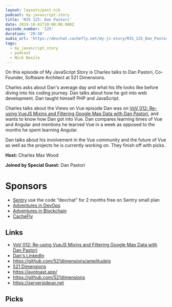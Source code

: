 ```yaml
---
layout: layouts/post.njk
podcast: my-javascript-story
title: 'MJS 125: Dan Pastori'
date: 2019-10-01T10:00:00.000Z
episode_number: '125'
duration: '29:38'
audio_url: 'https://devchat.cachefly.net/my-js-story/MJS_125_Dan_Pastori.mp3'
tags:
  - my_javascript_story
  - podcast
  - Nick Basile
---
```

On this episode of My JavaScript Story is Charles talks to Dan Pastori, Co-Founder, Software Architect at 521 Dimensions. 

Charles asks about Dan's average day and what his life looks like before diving into his coding journey. Dan talks about how he got into web development. Dan taught himself PHP and JavaScript. 

Charles talks about the Views on Vue episode Dan was on [VoV 012: Re-using VueJS Mixins and Filtering Google Map Data with Dan Pastori](<VoV 012: Re-using VueJS Mixins and Filtering Google Map Data with Dan Pastori>), and wants to know how Dan got into Vue. Dan compares learning times of Vue and Angular and mentions he learned Vue in a week as opposed to the months he spent learning Angular.

Dan talks about his involvement in the Vue community and the future of Vue as well as the projects he is currently working on. They finish off with picks. 

**Host:** Charles Max Wood

**Joined by Special Guest:** Dan Pastori

# Sponsors

* [Sentry](https://sentry.io/) use the code “devchat” for 2 months free on Sentry small plan
* [Adventures in DevOps](https://devchat.tv/adventures-in-devops/)
* [Adventures in Blockchain](https://devchat.tv/adventures-in-blockchain/)
* [CacheFly](https://www.cachefly.com/)

## Links

* [VoV 012: Re-using VueJS Mixins and Filtering Google Map Data with Dan Pastori](<VoV 012: Re-using VueJS Mixins and Filtering Google Map Data with Dan Pastori>)
* [Dan's LinkedIn](https://www.linkedin.com/in/danpastori/)
* <https://github.com/521dimensions/amplitudejs>
* [521 Dimensions](https://521dimensions.com)
* <https://avotoast.app/>
* <https://github.com/521dimensions>
* <https://serversideup.net>

## Picks
